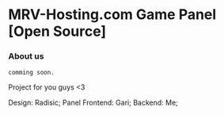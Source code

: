 # MRV-Hosting.com Game Panel [Open Source]

### About us
``
comming soon.
``


Project for you guys <3

Design: Radisic;
Panel Frontend: Gari;
Backend: Me;
